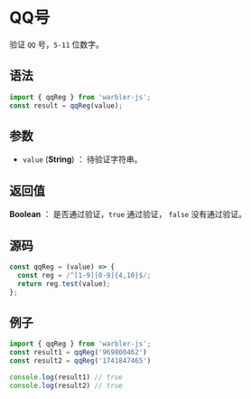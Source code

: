 <!--
 * @Author: 一尾流莺
 * @Description:QQ号
 * @Date: 2021-09-13 18:18:23
 * @LastEditTime: 2021-10-13 19:07:22
 * @FilePath: \warblerjs-guide\docs\guide\reg\qqReg.md
-->

# QQ号

验证 `QQ` 号，`5-11` 位数字。

## 语法

```js
import { qqReg } from 'warbler-js';
const result = qqReg(value);
```

## 参数

- `value` (**String**) ： 待验证字符串。

## 返回值

**Boolean** ： 是否通过验证，`true` 通过验证， `false` 没有通过验证。

## 源码

```js
const qqReg = (value) => {
  const reg = /^[1-9][0-9]{4,10}$/;
  return reg.test(value);
};
```

## 例子

```js
import { qqReg } from 'warbler-js';
const result1 = qqReg('969800462')
const result2 = qqReg('1741847465')

console.log(result1) // true
console.log(result2) // true
```

